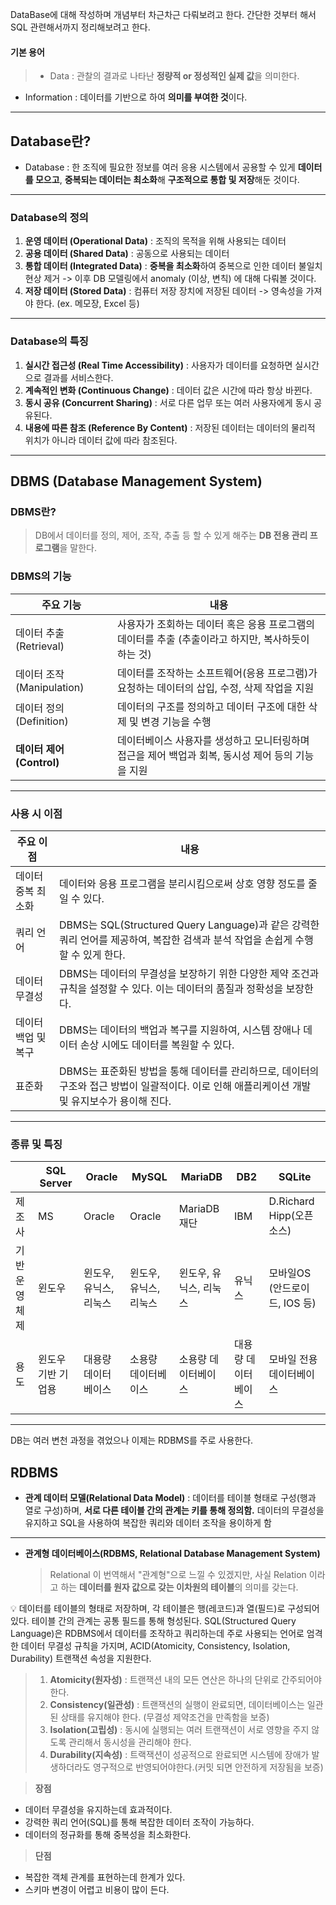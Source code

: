 <p>DataBase에 대해 작성하며 개념부터 차근차근 다뤄보려고 한다.
간단한 것부터 해서 SQL 관련해서까지 정리해보려고 한다.</p>
<h4 id="기본-용어">기본 용어</h4>
<blockquote>
<ul>
<li>Data : 관찰의 결과로 나타난 <strong>정량적 or 정성적인 실제 값</strong>을 의미한다.</li>
</ul>
</blockquote>
<ul>
<li>Information : 데이터를 기반으로 하여 <strong>의미를 부여한 것</strong>이다.</li>
</ul>
<hr />
<h2 id="database란">Database란?</h2>
<ul>
<li>Database : 한 조직에 필요한 정보를 여러 응용 시스템에서 공용할 수 있게 <strong>데이터를 모으고</strong>, <strong>중복되는 데이터는 최소화</strong>해 <strong>구조적으로 통합 및 저장</strong>해둔 것이다.</li>
</ul>
<hr />
<h3 id="database의-정의">Database의 정의</h3>
<ol>
<li><strong>운영 데이터 (Operational Data)</strong> : 조직의 목적을 위해 사용되는 데이터</li>
<li><strong>공용 데이터 (Shared Data)</strong> : 공동으로 사용되는 데이터</li>
<li><strong>통합 데이터 (Integrated Data)</strong> : <strong>중복을 최소화</strong>하여 중복으로 인한 데이터 불일치 현상 제거 
 -&gt; 이후 DB 모델링에서 anomaly (이상, 변칙) 에 대해 다뤄볼 것이다.</li>
<li><strong>저장 데이터 (Stored Data)</strong> : 컴퓨터 저장 장치에 저장된 데이터 
 -&gt; 영속성을 가져야 한다. (ex. 메모장, Excel 등)</li>
</ol>
<hr />
<h3 id="database의-특징">Database의 특징</h3>
<ol>
<li><strong>실시간 접근성 (Real Time Accessibility)</strong> : 사용자가 데이터를 요청하면 실시간으로 결과를 서비스한다.</li>
<li><strong>계속적인 변화 (Continuous Change)</strong> : 데이터 값은 시간에 따라 항상 바뀐다.</li>
<li><strong>동시 공유 (Concurrent Sharing)</strong> : 서로 다른 업무 또는 여러 사용자에게 동시 공유된다.</li>
<li><strong>내용에 따른 참조 (Reference By Content)</strong> : 저장된 데이터는 데이터의 물리적 위치가 아니라 데이터 값에 따라 참조된다.</li>
</ol>
<hr />
<h2 id="dbms-database-management-system">DBMS (Database Management System)</h2>
<h3 id="dbms란">DBMS란?</h3>
<blockquote>
<p>DB에서 데이터를 정의, 제어, 조작, 추출 등 할 수 있게 해주는 <strong>DB 전용 관리 프로그램</strong>을 말한다.
<img alt="" src="https://velog.velcdn.com/images/jojehuni_9759/post/27be7c72-0fa8-4e86-ae84-bc483436e4c8/image.png" /></p>
</blockquote>
<h3 id="dbms의-기능">DBMS의 기능</h3>
<table>
<thead>
<tr>
<th>주요 기능</th>
<th>내용</th>
</tr>
</thead>
<tbody><tr>
<td>데이터 추출 (Retrieval)</td>
<td>사용자가 조회하는 데이터 혹은 응용 프로그램의 데이터를 추출 (추출이라고 하지만, 복사하듯이 하는 것)</td>
</tr>
<tr>
<td>데이터 조작 (Manipulation)</td>
<td>데이터를 조작하는 소프트웨어(응용 프로그램)가 요청하는 데이터의 삽입, 수정, 삭제 작업을 지원</td>
</tr>
<tr>
<td>데이터 정의 (Definition)</td>
<td>데이터의 구조를 정의하고 데이터 구조에 대한 삭제 및 변경 기능을 수행</td>
</tr>
<tr>
<td><strong>데이터 제어 (Control)</strong></td>
<td>데이터베이스 사용자를 생성하고 모니터링하며 접근을 제어 백업과 회복, 동시성 제어 등의 기능을 지원</td>
</tr>
</tbody></table>
<hr />
<h3 id="사용-시-이점">사용 시 이점</h3>
<table>
<thead>
<tr>
<th>주요 이점</th>
<th>내용</th>
</tr>
</thead>
<tbody><tr>
<td>데이터 중복 최소화</td>
<td>데이터와 응용 프로그램을 분리시킴으로써 상호 영향 정도를 줄일 수 있다.</td>
</tr>
<tr>
<td>쿼리 언어</td>
<td>DBMS는 SQL(Structured Query Language)과 같은 강력한 쿼리 언어를 제공하여, 복잡한 검색과 분석 작업을 손쉽게 수행할 수 있게 한다.</td>
</tr>
<tr>
<td>데이터 무결성</td>
<td>DBMS는 데이터의 무결성을 보장하기 위한 다양한 제약 조건과 규칙을 설정할 수 있다. 이는 데이터의 품질과 정확성을 보장한다.</td>
</tr>
<tr>
<td>데이터 백업 및 복구</td>
<td>DBMS는 데이터의 백업과 복구를 지원하여, 시스템 장애나 데이터 손상 시에도 데이터를 복원할 수 있다.</td>
</tr>
<tr>
<td>표준화</td>
<td>DBMS는 표준화된 방법을 통해 데이터를 관리하므로, 데이터의 구조와 접근 방법이 일괄적이다. 이로 인해 애플리케이션 개발 및 유지보수가 용이해 진다.</td>
</tr>
</tbody></table>
<hr />
<h3 id="종류-및-특징">종류 및 특징</h3>
<table>
<thead>
<tr>
<th></th>
<th>SQL Server</th>
<th>Oracle</th>
<th>MySQL</th>
<th>MariaDB</th>
<th>DB2</th>
<th>SQLite</th>
</tr>
</thead>
<tbody><tr>
<td>제조사</td>
<td>MS</td>
<td>Oracle</td>
<td>Oracle</td>
<td>MariaDB재단</td>
<td>IBM</td>
<td>D.Richard Hipp(오픈소스)</td>
</tr>
<tr>
<td>기반 운영체제</td>
<td>윈도우</td>
<td>윈도우, 유닉스, 리눅스</td>
<td>윈도우, 유닉스, 리눅스</td>
<td>윈도우, 유닉스, 리눅스</td>
<td>유닉스</td>
<td>모바일OS (안드로이드, IOS 등)</td>
</tr>
<tr>
<td>용도</td>
<td>윈도우 기반 기업용</td>
<td>대용량 데이터베이스</td>
<td>소용량 데이터베이스</td>
<td>소용량 데이터베이스</td>
<td>대용량 데이터베이스</td>
<td>모바일 전용 데이터베이스</td>
</tr>
</tbody></table>
<hr />
<p>DB는 여러 변천 과정을 겪었으나 이제는 RDBMS를 주로 사용한다.</p>
<h2 id="rdbms">RDBMS</h2>
<ul>
<li><strong>관계 데이터 모델(Relational Data Model)</strong>
: 데이터를 테이블 형태로 구성(행과 열로 구성)하며, <strong>서로 다른 테이블 간의 관계는 키를 통해 정의함.</strong> 데이터의 무결성을 유지하고 SQL을 사용하여 복잡한 쿼리와 데이터 조작을 용이하게 함</li>
</ul>
<hr />
<ul>
<li><strong>관계형 데이터베이스(RDBMS, Relational Database Management System)</strong><blockquote>
<p>Relational 이 번역해서 &quot;관계형&quot;으로 느낄 수 있겠지만, 사실 Relation 이라고 하는 <strong>데이터를 원자 값으로 갖는 이차원의 테이블</strong>의 의미를 갖는다.</p>
</blockquote>
</li>
</ul>
<p>💡 데이터를 테이블의 형태로 저장하며, 각 테이블은 행(레코드)과 열(필드)로 구성되어 있다. 테이블 간의 관계는 공통 필드를 통해 형성된다.
SQL(Structured Query Language)은 RDBMS에서 데이터를 조작하고 쿼리하는데 주로 사용되는 언어로 엄격한 데이터 무결성 규칙을 가지며, ACID(Atomicity, Consistency, Isolation, Durability) 트랜잭션 속성을 지원한다.</p>
<blockquote>
<ol>
<li><strong>Atomicity(원자성)</strong> : 트랜잭션 내의 모든 연산은 하나의 단위로 간주되어야 한다.</li>
<li><strong>Consistency(일관성)</strong> : 트랜잭션의 실행이 완료되면, 데이터베이스는 일관된 상태를 유지해야 한다. (무결성 제약조건을 만족함을 보증)</li>
<li><strong>Isolation(고립성)</strong> : 동시에 실행되는 여러 트랜잭션이 서로 영향을 주지 않도록 관리해서 동시성을 관리해야 한다.</li>
<li><strong>Durability(지속성)</strong> : 트랙잭션이 성공적으로 완료되면 시스템에 장애가 발생하더라도 영구적으로 반영되어야한다.(커밋 되면 안전하게 저장됨을 보증)</li>
</ol>
</blockquote>
<blockquote>
<p><strong>장점</strong></p>
</blockquote>
<ul>
<li>데이터 무결성을 유지하는데 효과적이다.</li>
<li>강력한 쿼리 언어(SQL)를 통해 복잡한 데이터 조작이 가능하다.</li>
<li>데이터의 정규화를 통해 중복성을 최소화한다.</li>
</ul>
<blockquote>
<p><strong>단점</strong></p>
</blockquote>
<ul>
<li>복잡한 객체 관계를 표현하는데 한계가 있다.</li>
<li>스키마 변경이 어렵고 비용이 많이 든다.</li>
</ul>